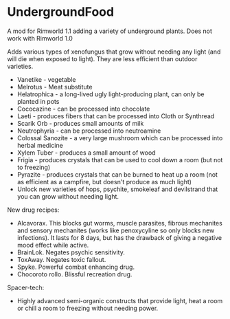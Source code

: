 # UndergroundFood
A mod for Rimworld 1.1 adding a variety of underground plants. Does not work with Rimworld 1.0

Adds various types of xenofungus that grow without needing any light (and will die when exposed to light). They are less efficient than outdoor varieties.
* Vanetike - vegetable
* Melrotus - Meat substitute
* Helatrophica - a long-lived ugly light-producing plant, can only be planted in pots
* Cococazine - can be processed into chocolate
* Laeti - produces fibers that can be processed into Cloth or Synthread
* Scarik Orb - produces small amounts of milk
* Neutrophyria - can be processed into neutroamine
* Colossal Sanozite - a very large mushroom which can be processed into herbal medicine
* Xylem Tuber - produces a small amount of wood
* Frigia - produces crystals that can be used to cool down a room (but not to freezing)
* Pyrazite - produces crystals that can be burned to heat up a room (not as efficient as a campfire, but doesn't produce as much light)
* Unlock new varieties of hops, psychite, smokeleaf and devilstrand that you can grow without needing light.

New drug recipes: 
* Alcavorax. This blocks gut worms, muscle parasites, fibrous mechanites and sensory mechanites (works like penoxycyline so only blocks new infections). It lasts for 8 days, but has the drawback of giving a negative mood effect while active.
* BrainLok. Negates psychic sensitivity.
* ToxAway. Negates toxic fallout.
* Spyke. Powerful combat enhancing drug.
* Chocoroto rollo. Blissful recreation drug.

Spacer-tech:
* Highly advanced semi-organic constructs that provide light, heat a room or chill a room to freezing without needing power.

